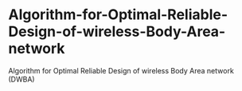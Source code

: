 # Algorithm-for-Optimal-Reliable-Design-of-wireless-Body-Area-network
Algorithm for Optimal Reliable Design of wireless Body Area network (DWBA)
